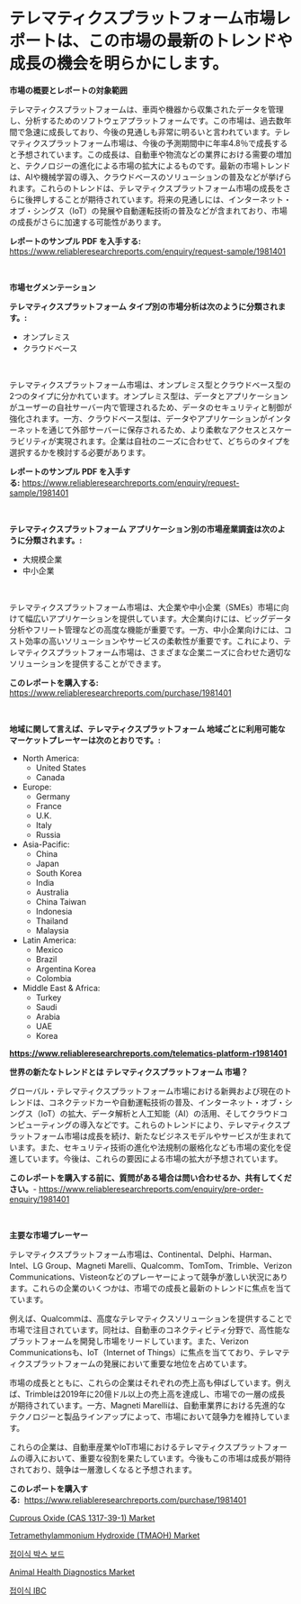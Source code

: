 <p><h1>テレマティクスプラットフォーム市場レポートは、この市場の最新のトレンドや成長の機会を明らかにします。</h1></p><p><strong>市場の概要とレポートの対象範囲</strong></p>
<p><p>テレマティクスプラットフォームは、車両や機器から収集されたデータを管理し、分析するためのソフトウェアプラットフォームです。この市場は、過去数年間で急速に成長しており、今後の見通しも非常に明るいと言われています。テレマティクスプラットフォーム市場は、今後の予測期間中に年率4.8％で成長すると予想されています。この成長は、自動車や物流などの業界における需要の増加と、テクノロジーの進化による市場の拡大によるものです。最新の市場トレンドは、AIや機械学習の導入、クラウドベースのソリューションの普及などが挙げられます。これらのトレンドは、テレマティクスプラットフォーム市場の成長をさらに後押しすることが期待されています。将来の見通しには、インターネット・オブ・シングス（IoT）の発展や自動運転技術の普及などが含まれており、市場の成長がさらに加速する可能性があります。</p></p>
<p><strong>レポートのサンプル PDF を入手する:</strong> <a href="https://www.reliableresearchreports.com/enquiry/request-sample/1981401">https://www.reliableresearchreports.com/enquiry/request-sample/1981401</a></p>
<p>&nbsp;</p>
<p><strong>市場セグメンテーション</strong></p>
<p><strong>テレマティクスプラットフォーム タイプ別の市場分析は次のように分類されます。:</strong></p>
<p><ul><li>オンプレミス</li><li>クラウドベース</li></ul></p>
<p>&nbsp;</p>
<p><p>テレマティクスプラットフォーム市場は、オンプレミス型とクラウドベース型の2つのタイプに分かれています。オンプレミス型は、データとアプリケーションがユーザーの自社サーバー内で管理されるため、データのセキュリティと制御が強化されます。一方、クラウドベース型は、データやアプリケーションがインターネットを通じて外部サーバーに保存されるため、より柔軟なアクセスとスケーラビリティが実現されます。企業は自社のニーズに合わせて、どちらのタイプを選択するかを検討する必要があります。</p></p>
<p><strong>レポートのサンプル PDF を入手する:</strong>&nbsp;<a href="https://www.reliableresearchreports.com/enquiry/request-sample/1981401">https://www.reliableresearchreports.com/enquiry/request-sample/1981401</a></p>
<p>&nbsp;</p>
<p><strong> テレマティクスプラットフォーム アプリケーション別の市場産業調査は次のように分類されます。:</strong></p>
<p><ul><li>大規模企業</li><li>中小企業</li></ul></p>
<p>&nbsp;</p>
<p><p>テレマティクスプラットフォーム市場は、大企業や中小企業（SMEs）市場に向けて幅広いアプリケーションを提供しています。大企業向けには、ビッグデータ分析やフリート管理などの高度な機能が重要です。一方、中小企業向けには、コスト効率の高いソリューションやサービスの柔軟性が重要です。これにより、テレマティクスプラットフォーム市場は、さまざまな企業ニーズに合わせた適切なソリューションを提供することができます。</p></p>
<p><strong>このレポートを購入する:</strong>&nbsp; <a href="https://www.reliableresearchreports.com/purchase/1981401">https://www.reliableresearchreports.com/purchase/1981401</a></p>
<p>&nbsp;</p>
<p><strong>地域に関して言えば、テレマティクスプラットフォーム 地域ごとに利用可能なマーケットプレーヤーは次のとおりです。:</strong></p>
<p><ul>
    <li>
        North America:
        <ul>
            <li>United States</li>
            <li>Canada</li>
        </ul>
    </li>
    <li>
        Europe:
        <ul>
            <li>Germany</li>
            <li>France</li>
            <li>U.K.</li>
            <li>Italy</li>
            <li>Russia</li>
        </ul>
    </li>
    <li>
        Asia-Pacific:
        <ul>
            <li>China</li>
            <li>Japan</li>
            <li>South Korea</li>
            <li>India</li>
            <li>Australia</li>
            <li>China Taiwan</li>
            <li>Indonesia</li>
            <li>Thailand</li>
            <li>Malaysia</li>
        </ul>
    </li>
    <li>
        Latin America:
        <ul>
            <li>Mexico</li>
            <li>Brazil</li>
            <li>Argentina Korea</li>
            <li>Colombia</li>
        </ul>
    </li>
    <li>
        Middle East & Africa:
        <ul>
            <li>Turkey</li>
            <li>Saudi</li>
            <li>Arabia</li>
            <li>UAE</li>
            <li>Korea</li>
        </ul>
    </li>
    </ul></p>
<p><strong><a href="https://www.reliableresearchreports.com/telematics-platform-r1981401">https://www.reliableresearchreports.com/telematics-platform-r1981401</a></strong>&nbsp;</p>
<p><strong>世界の新たなトレンドとは テレマティクスプラットフォーム 市場？</strong></p>
<p><p>グローバル・テレマティクスプラットフォーム市場における新興および現在のトレンドは、コネクテッドカーや自動運転技術の普及、インターネット・オブ・シングス（IoT）の拡大、データ解析と人工知能（AI）の活用、そしてクラウドコンピューティングの導入などです。これらのトレンドにより、テレマティクスプラットフォーム市場は成長を続け、新たなビジネスモデルやサービスが生まれています。また、セキュリティ技術の進化や法規制の厳格化なども市場の変化を促進しています。今後は、これらの要因による市場の拡大が予想されています。</p></p>
<p><strong>このレポートを購入する前に、質問がある場合は問い合わせるか、共有してください。</strong>- <a href="https://www.reliableresearchreports.com/enquiry/pre-order-enquiry/1981401">https://www.reliableresearchreports.com/enquiry/pre-order-enquiry/1981401</a></p>
<p>&nbsp;</p>
<p><strong>主要な市場プレーヤー</strong></p>
<p><p>テレマティクスプラットフォーム市場は、Continental、Delphi、Harman、Intel、LG Group、Magneti Marelli、Qualcomm、TomTom、Trimble、Verizon Communications、Visteonなどのプレーヤーによって競争が激しい状況にあります。これらの企業のいくつかは、市場での成長と最新のトレンドに焦点を当てています。</p><p>例えば、Qualcommは、高度なテレマティクスソリューションを提供することで市場で注目されています。同社は、自動車のコネクティビティ分野で、高性能なプラットフォームを開発し市場をリードしています。また、Verizon Communicationsも、IoT（Internet of Things）に焦点を当てており、テレマティクスプラットフォームの発展において重要な地位を占めています。</p><p>市場の成長とともに、これらの企業はそれぞれの売上高も伸ばしています。例えば、Trimbleは2019年に20億ドル以上の売上高を達成し、市場での一層の成長が期待されています。一方、Magneti Marelliは、自動車業界における先進的なテクノロジーと製品ラインアップによって、市場において競争力を維持しています。</p><p>これらの企業は、自動車産業やIoT市場におけるテレマティクスプラットフォームの導入において、重要な役割を果たしています。今後もこの市場は成長が期待されており、競争は一層激しくなると予想されます。</p></p>
<p><strong>このレポートを購入する:</strong>&nbsp;&nbsp;<a href="https://www.reliableresearchreports.com/purchase/1981401">https://www.reliableresearchreports.com/purchase/1981401</a></p>
<p><p><a href="https://issuu.com/reportprime-2/docs/cuprous-oxide-cas-1317-39-1-market-size-2030.pptx">Cuprous Oxide (CAS 1317-39-1) Market</a></p><p><a href="https://iodized-pantydraco-05c.notion.site/Tetramethylammonium-Hydroxide-TMAOH-Market-Trends-Forecast-and-Competitive-Analysis-to-2031-ad8f21fb90434f65acc10137419e0be1">Tetramethylammonium Hydroxide (TMAOH) Market</a></p><p><a href="https://github.com/vsoq0zknh59/Market-Research-Report-List-2/blob/main/609523549157.md">접이식 박스 보드</a></p><p><a href="https://github.com/bobicer/Market-Research-Report-List-3/blob/main/animal-health-diagnostics-market.md">Animal Health Diagnostics Market</a></p><p><a href="https://github.com/Tristiarton768456/Market-Research-Report-List-1/blob/main/834662849158.md">접이식 IBC</a></p></p>